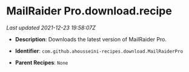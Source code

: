 # MailRaider Pro.download.recipe

_Last updated 2021-12-23 19:58:07Z_

- **Description**: Downloads the latest version of MailRaider Pro.

- **Identifier**: `com.github.ahousseini-recipes.download.MailRaiderPro`

- **Parent Recipes**: `None`